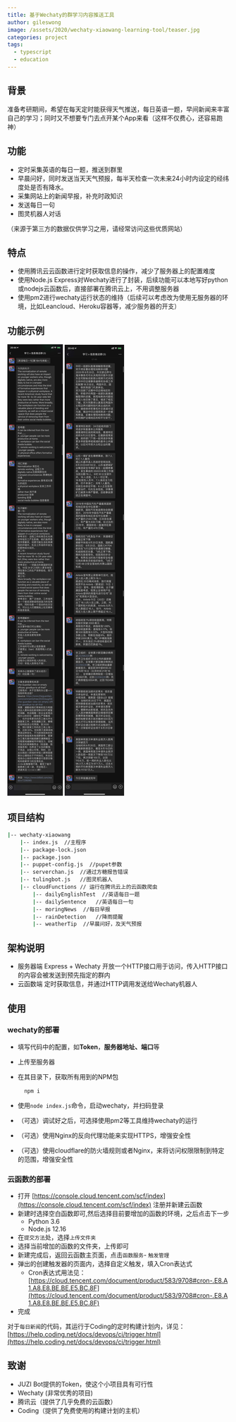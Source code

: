 ```yaml
---
title: 基于Wechaty的群学习内容推送工具
author: gileswong
image: /assets/2020/wechaty-xiaowang-learning-tool/teaser.jpg
categories: project
tags:
  - typescript
  - education
---
```


## 背景

准备考研期间，希望在每天定时能获得天气推送，每日英语一题，早间新闻来丰富自己的学习；同时又不想要专门去点开某个App来看（这样不仅费心，还容易跑神）

## 功能

+ 定时采集英语的每日一题，推送到群里
+ 早晨问好，同时发送当天天气预报，每半天检查一次未来24小时内设定的经纬度处是否有降水。
+ 采集网站上的新闻早报，补充时政知识
+ 发送每日一句
+ 图灵机器人对话

（来源于第三方的数据仅供学习之用，请经常访问这些优质网站）

## 特点

+ 使用腾讯云云函数进行定时获取信息的操作，减少了服务器上的配置难度
+ 使用Node.js Express对Wechaty进行了封装，后续功能可以本地写好python或nodejs云函数后，直接部署在腾讯云上，不用调整服务器
+ 使用pm2进行wechaty运行状态的维持（后续可以考虑改为使用无服务器的环境，比如Leancloud、Heroku容器等，减少服务器的开支）

## 功能示例

![英语每日一题](/assets/2020/wechaty-xiaowang-learning-tool/img-4425.jpg)
![每日早报](/assets/2020/wechaty-xiaowang-learning-tool/img-4418.jpg)

## 项目结构

```bash
|-- wechaty-xiaowang
    |-- index.js  //主程序
    |-- package-lock.json
    |-- package.json
    |-- puppet-config.js  //pupet参数
    |-- serverchan.js  //通过方糖报告错误
    |-- tulingbot.js   //图灵机器人
    |-- cloudFunctions // 运行在腾讯云上的云函数爬虫
        |-- dailyEnglishTest  //英语每日一题
        |-- dailySentence   //英语每日一句
        |-- moringNews  //每日早报
        |-- rainDetection   //降雨提醒
        |-- weatherTip  //早晨问好，及天气预报
```

## 架构说明

+ 服务器端
    Express + Wechaty 开放一个HTTP接口用于访问，传入HTTP接口的内容会被发送到预先指定的群内
+ 云函数端
    定时获取信息，并通过HTTP调用发送给Wechaty机器人

## 使用

### wechaty的部署

+ 填写代码中的配置，如**Token**，**服务器地址、端口**等
+ 上传至服务器
+ 在其目录下，获取所有用到的NPM包

  ```bash
    npm i
  ```

+ 使用`node index.js`命令，启动wechaty，并扫码登录
+ （可选）调试好之后，可选择使用pm2等工具维持wechaty的运行
+ （可选）使用Nginx的反向代理功能来实现HTTPS，增强安全性
+ （可选）使用cloudflare的防火墙规则或者Nginx，来将访问权限限制到特定的范围，增强安全性

### 云函数的部署

+ 打开 [https://console.cloud.tencent.com/scf/index](https://console.cloud.tencent.com/scf/index) 注册并新建云函数
+ 新建时选择空白函数即可,然后选择目前要增加的函数的环境，之后点击下一步
  + Python 3.6
  + Node.js 12.16
+ 在`提交方法`处，选择`上传文件夹`
+ 选择当前增加的函数的文件夹，上传即可
+ 新建完成后，返回云函数主页面，点击`函数服务`- `触发管理`
+ 弹出的创建触发器的页面内，选择自定义触发，填入Cron表达式
  + Cron表达式用法见：[https://cloud.tencent.com/document/product/583/9708#cron-.E8.A1.A8.E8.BE.BE.E5.BC.8F](https://cloud.tencent.com/document/product/583/9708#cron-.E8.A1.A8.E8.BE.BE.E5.BC.8F)
+ 完成

对于`每日新闻`的代码，其运行于Coding的定时构建计划内，详见：[https://help.coding.net/docs/devops/ci/trigger.html](https://help.coding.net/docs/devops/ci/trigger.html)

## 致谢

+ JUZI Bot提供的Token，使这个小项目具有可行性
+ Wechaty (非常优秀的项目)
+ 腾讯云（提供了几乎免费的云函数）
+ Coding（提供了免费使用的构建计划的主机）
